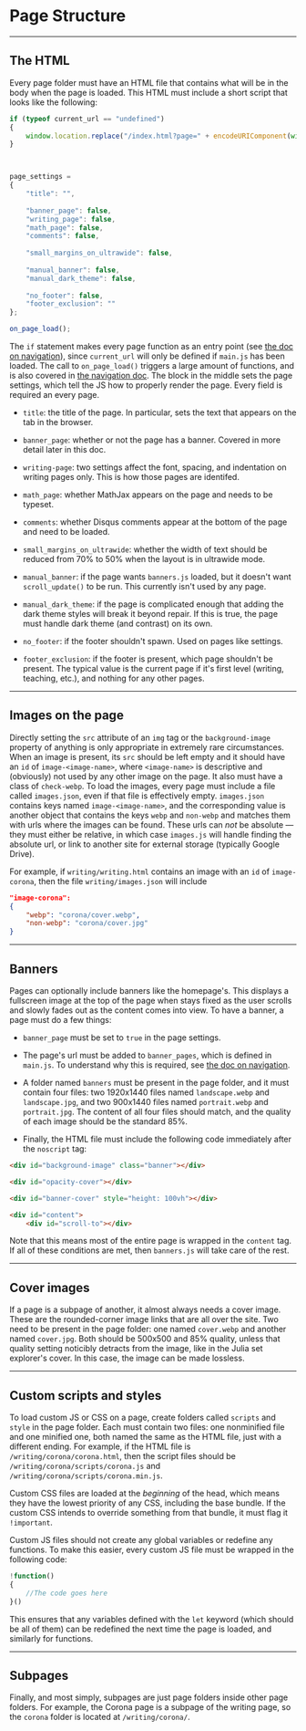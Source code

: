 # Page Structure

---

## The HTML

Every page folder must have an HTML file that contains what will be in the body when the page is loaded. This HTML must include a short script that looks like the following:

```js
if (typeof current_url == "undefined")
{
	window.location.replace("/index.html?page=" + encodeURIComponent(window.location.pathname));
}



page_settings = 
{
	"title": "",
	
	"banner_page": false,
	"writing_page": false,
	"math_page": false,
	"comments": false,
	
	"small_margins_on_ultrawide": false,
	
	"manual_banner": false,
	"manual_dark_theme": false,
	
	"no_footer": false,
	"footer_exclusion": ""
};

on_page_load();
```

The `if` statement makes every page function as an entry point (see [the doc on navigation](https://github.com/90259025/90259025.github.io/blob/master/docs/navigation.md)), since `current_url` will only be defined if `main.js` has been loaded. The call to `on_page_load()` triggers a large amount of functions, and is also covered in [the navigation doc](https://github.com/90259025/90259025.github.io/blob/master/docs/navigation.md). The block in the middle sets the page settings, which tell the JS how to properly render the page. Every field is required an every page.

- `title`: the title of the page. In particular, sets the text that appears on the tab in the browser.

- `banner_page`: whether or not the page has a banner. Covered in more detail later in this doc.

- `writing-page`: two settings affect the font, spacing, and indentation on writing pages only. This is how those pages are identifed.

- `math_page`: whether MathJax appears on the page and needs to be typeset.

- `comments`: whether Disqus comments appear at the bottom of the page and need to be loaded.

- `small_margins_on_ultrawide`: whether the width of text should be reduced from 70% to 50% when the layout is in ultrawide mode.

- `manual_banner`: if the page wants `banners.js` loaded, but it doesn't want `scroll_update()` to be run. This currently isn't used by any page.

- `manual_dark_theme`: if the page is complicated enough that adding the dark theme styles will break it beyond repair. If this is true, the page must handle dark theme (and contrast) on its own.

- `no_footer`: if the footer shouldn't spawn. Used on pages like settings.

- `footer_exclusion`: if the footer is present, which page shouldn't be present. The typical value is the current page if it's first level (writing, teaching, etc.), and nothing for any other pages.

---

## Images on the page

Directly setting the `src` attribute of an `img` tag or the `background-image` property of anything is only appropriate in extremely rare circumstances. When an image is present, its `src` should be left empty and it should have an `id` of `image-<image-name>`, where `<image-name>` is descriptive and (obviously) not used by any other image on the page. It also must have a class of `check-webp`. To load the images, every page must include a file called `images.json`, even if that file is effectively empty. `images.json` contains keys named `image-<image-name>`, and the corresponding value is another object that contains the keys `webp` and `non-webp` and matches them with urls where the images can be found. These urls can *not* be absolute — they must either be relative, in which case `images.js` will handle finding the absolute url, or link to another site for external storage (typically Google Drive).

For example, if `writing/writing.html` contains an image with an `id` of `image-corona`, then the file `writing/images.json` will include

```json
"image-corona":
{
	"webp": "corona/cover.webp",
	"non-webp": "corona/cover.jpg"
}
```

---

## Banners

Pages can optionally include banners like the homepage's. This displays a fullscreen image at the top of the page when stays fixed as the user scrolls and slowly fades out as the content comes into view. To have a banner, a page must do a few things:

- `banner_page` must be set to `true` in the page settings.

- The page's url must be added to `banner_pages`, which is defined in `main.js`. To understand why this is required, see [the doc on navigation](https://github.com/90259025/90259025.github.io/blob/master/docs/navigation.md).

- A folder named `banners` must be present in the page folder, and it must contain four files: two 1920x1440 files named `landscape.webp` and `landscape.jpg`, and two 900x1440 files named `portrait.webp` and `portrait.jpg`. The content of all four files should match, and the quality of each image should be the standard 85%.

- Finally, the HTML file must include the following code immediately after the `noscript` tag:

```html
<div id="background-image" class="banner"></div>

<div id="opacity-cover"></div>

<div id="banner-cover" style="height: 100vh"></div>

<div id="content">
	<div id="scroll-to"></div>
```

Note that this means most of the entire page is wrapped in the `content` tag. If all of these conditions are met, then `banners.js` will take care of the rest.

---

## Cover images

If a page is a subpage of another, it almost always needs a cover image. These are the rounded-corner image links that are all over the site. Two need to be present in the page folder: one named `cover.webp` and another named `cover.jpg`. Both should be 500x500 and 85% quality, unless that quality setting noticibly detracts from the image, like in the Julia set explorer's cover. In this case, the image can be made lossless.

---

## Custom scripts and styles

To load custom JS or CSS on a page, create folders called `scripts` and `style` in the page folder. Each must contain two files: one nonminified file and one minified one, both named the same as the HTML file, just with a different ending. For example, if the HTML file is `/writing/corona/corona.html`, then the script files should be `/writing/corona/scripts/corona.js` and `/writing/corona/scripts/corona.min.js`.

Custom CSS files are loaded at the *beginning* of the head, which means they have the lowest priority of any CSS, including the base bundle. If the custom CSS intends to override something from that bundle, it must flag it `!important`.

Custom JS files should not create any global variables or redefine any functions. To make this easier, every custom JS file must be wrapped in the following code:

```js
!function()
{
	//The code goes here
}()
```

This ensures that any variables defined with the `let` keyword (which should be all of them) can be redefined the next time the page is loaded, and similarly for functions.

---

## Subpages

Finally, and most simply, subpages are just page folders inside other page folders. For example, the Corona page is a subpage of the writing page, so the `corona` folder is located at `/writing/corona/`.